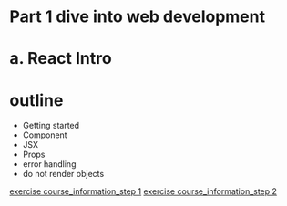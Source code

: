 # Part 1 dive into web development

# a. React Intro

# outline

- Getting started
- Component
- JSX
- Props
- error handling
- do not render objects

[exercise course_information_step 1](./course_information_step1/readme.md)
[exercise course_information_step 2](./course_information_step2/readme.md)
